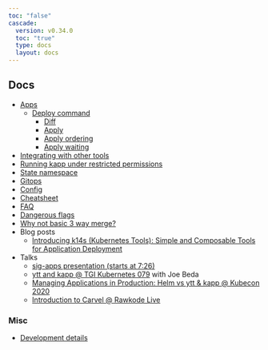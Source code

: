 ```yaml
---
toc: "false"
cascade:
  version: v0.34.0
  toc: "true"
  type: docs
  layout: docs
---
```


## Docs

- [Apps](apps.md)
  - [Deploy command](apps.md#deploy)
    - [Diff](diff.md)
    - [Apply](apply.md)
    - [Apply ordering](apply-ordering.md)
    - [Apply waiting](apply-waiting.md)
- [Integrating with other tools](integrating-with-other-tools.md)
- [Running kapp under restricted permissions](rbac.md)
- [State namespace](state-namespace.md)
- [Gitops](gitops.md)
- [Config](config.md)
- [Cheatsheet](cheatsheet.md)
- [FAQ](faq.md)
- [Dangerous flags](dangerous-flags.md)
- [Why not basic 3 way merge?](merge-method.md)
- Blog posts
  - [Introducing k14s (Kubernetes Tools): Simple and Composable Tools for Application Deployment](https://content.pivotal.io/blog/introducing-k14s-kubernetes-tools-simple-and-composable-tools-for-application-deployment)
- Talks
  - [sig-apps presentation (starts at 7:26)](https://www.youtube.com/watch?v=lYrt1cF6IoE&feature=youtu.be&t=446)
  - [ytt and kapp @ TGI Kubernetes 079](https://www.youtube.com/watch?v=CSglwNTQiYg) with Joe Beda
  - [Managing Applications in Production: Helm vs ytt & kapp @ Kubecon 2020](https://www.youtube.com/watch?v=WJw1MDFMVuk)
  - [Introduction to Carvel @ Rawkode Live](https://www.youtube.com/watch?v=LBCmMTofNxw)

### Misc

- [Development details](dev.md)
